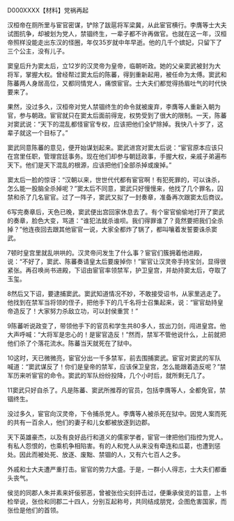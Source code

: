 D000XXXX【材料】党祸再起

汉桓帝在厕所里与宦官密谋，铲除了跋扈将军梁冀，从此宦官横行。李膺等士大夫试图抗争，却被划为党人，禁锢终生，一辈子都不许再做官。也就在这一年，汉桓帝照样没能走出东汉的怪圈，年仅35岁就中年早逝。他的几千个嫔妃，只留下了三个公主，没有儿子。

窦皇后升为窦太后，立12岁的汉灵帝为皇帝，临朝听政。她的父亲窦武被封为大将军，掌握大权。曾经帮过窦太后的陈蕃，得到重新起用，被任命为太傅。窦武和陈蕃两人身居高位，又都同情党人，痛恨宦官。士大夫们都觉得扬眉吐气的时代快要来了。

果然，没过多久，汉桓帝对党人禁锢终生的命令就被废弃，李膺等人重新入朝为官，参与朝政。宦官就只在窦太后面前得宠，权势受到了很大的限制。一天，陈蕃对窦武说：“天下的混乱都怪宦官专权，应该把他们全铲除掉。我快八十岁了，这辈子就这一个目标了。”

窦武同意陈蕃的意见，便开始谋划起来。窦武进宫对窦太后说：“宦官原本应该只在宫里任职，管理宫廷事务。现在他们却参与朝廷政事，手握大权，亲戚子弟遍布天下。他们是天下混乱的根源，应该把他们全部杀掉或废掉。”

窦太后一脸的惊讶：“汉朝以来，世世代代都有宦官啊！有犯死罪的，可以诛杀，怎么能一股脑全杀掉呢？”窦太后不同意，窦武只好慢慢来，他找了几个罪名，囚禁和杀了几名宦官。过了一阵子，窦武又拟了一封奏章，准备再次跟窦太后商议。

6写完奏章后，天色已晚，窦武便出宫回家休息去了。有个宦官偷偷地打开了窦武的奏章，脸色大变，骂道：“谁犯法就杀谁呗。我们得罪谁了？竟然要把我们全杀掉？”他连夜回去跟其他宦官一说，大家全都炸了锅了，都叫嚷着发誓要诛杀窦武。

7顿时皇宫里就乱哄哄的。汉灵帝问发生了什么事？宦官们簇拥着他进殿，说：“不好了，窦武、陈蕃奏请皇太后要废掉你！”宦官让汉灵帝手持宝剑，显得很紧张。再召唤尚书进殿，下诏由宦官率领禁军，护卫皇宫，并劫持窦太后，夺取了玉玺。

8然后又下诏，要逮捕窦武。窦武知道情况不妙，不敢接受诏书，从家里逃走了。他找到在禁军当将领的侄子，把他手下的几千名将士召集起来，说：“宦官劫持皇帝造反了！大家努力杀敌立功，可以封侯重赏！”

9陈蕃听说政变了，带领他手下的官员和学生共80多人，拔出刀剑，闯进皇宫。他大声呼喊：“大将军是忠心的！是宦官造反！”然而，禁军不管他说什么，上前就把他们杀了个落花流水。陈蕃当天就死在了狱中。



10这时，天已微微亮，宦官分出一千多禁军，前去围捕窦武。宦官对窦武的军队喊道：“窦武谋反了！你们是皇帝的禁军，应该保卫皇宫，怎么能跟着造反呢？”禁军历来听宦官的命令。窦武的军队纷纷投降，几个小时后，就所剩无几了。



11窦武只好自杀了。凡是陈蕃、窦武所推荐的官员，包括李膺等人，全都免官，禁锢终生。

没过多久，宦官向汉灵帝，下令捕杀党人。李膺等人被杀死在狱中。因党人案而死的共有一百余人，他们的妻子和儿女都被放逐到边郡。



天下英雄豪杰，以及有良好品行和道义的儒家学者，宦官一律把他们指控为党人。有私人怨恨的，也乘机争相陷害。有的人和党人从来没有牵连和瓜葛，也遭到惩处。因此而被处死、放逐、废黜、禁锢的人，又有六七百人之多。



外戚和士大夫遭严重打击。宦官的势力大盛。于是，一群小人得志，士大夫们都垂头丧气。



侯览的同郡人朱并素来奸佞邪恶，曾被张俭尖刻抨击过，便秉承侯览的旨意，上书检举说，张俭和同郡二十四人，分别互起称号，共同结成朋党，企图危害国家，而张俭是他们的首领。















